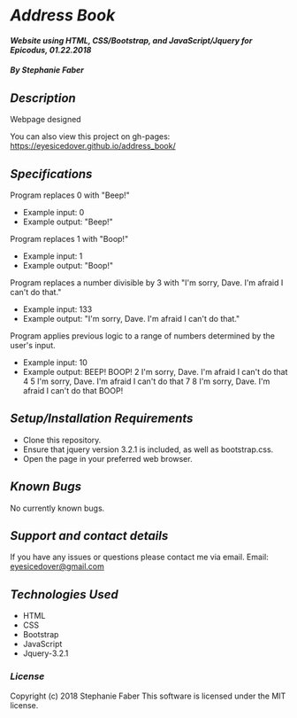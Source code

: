 # _Address Book_

#### _Website using HTML, CSS/Bootstrap, and JavaScript/Jquery for Epicodus, 01.22.2018_

#### _By Stephanie Faber_

## _Description_

Webpage designed

You can also view this project on gh-pages:
https://eyesicedover.github.io/address_book/

## _Specifications_

Program replaces 0 with "Beep!"
* Example input: 0
* Example output: "Beep!"

Program replaces 1 with "Boop!"
* Example input: 1
* Example output: "Boop!"

Program replaces a number divisible by 3 with "I'm sorry, Dave. I'm afraid I can't do that."
* Example input: 133
* Example output: "I'm sorry, Dave. I'm afraid I can't do that."

Program applies previous logic to a range of numbers determined by the user's input.
* Example input: 10
* Example output: BEEP! BOOP! 2 I'm sorry, Dave. I'm afraid I can't do that 4 5 I'm sorry, Dave. I'm afraid I can't do that 7 8 I'm sorry, Dave. I'm afraid I can't do that BOOP!

## _Setup/Installation Requirements_

* Clone this repository.
* Ensure that jquery version 3.2.1 is included, as well as bootstrap.css.
* Open the page in your preferred web browser.


## _Known Bugs_

No currently known bugs.

## _Support and contact details_

If you have any issues or questions please contact me via email.
Email: eyesicedover@gmail.com

## _Technologies Used_

* HTML
* CSS
* Bootstrap
* JavaScript
* Jquery-3.2.1

### _License_

Copyright (c) 2018 Stephanie Faber
This software is licensed under the MIT license.
